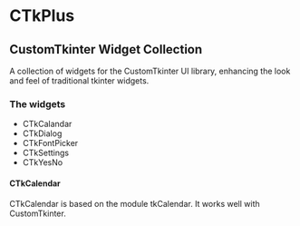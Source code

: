 # CTkPlus
## CustomTkinter Widget Collection
A collection of widgets for the CustomTkinter UI library, enhancing the look and feel of traditional tkinter widgets.

### The widgets
* CTkCalandar
* CTkDialog
* CTkFontPicker
* CTkSettings
* CTkYesNo

#### CTkCalendar
CTkCalendar is based on the module tkCalendar. It works well with CustomTkinter.


